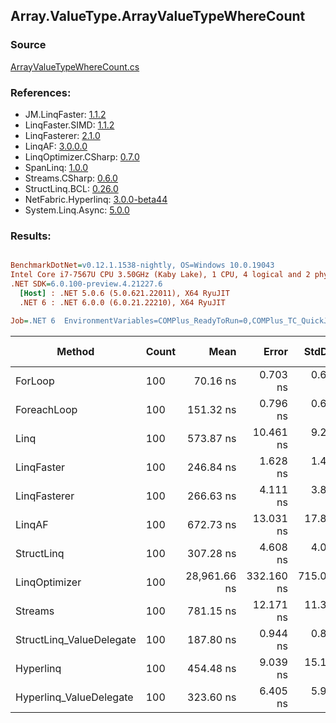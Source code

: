 ﻿## Array.ValueType.ArrayValueTypeWhereCount

### Source
[ArrayValueTypeWhereCount.cs](../LinqBenchmarks/Array/ValueType/ArrayValueTypeWhereCount.cs)

### References:
- JM.LinqFaster: [1.1.2](https://www.nuget.org/packages/JM.LinqFaster/1.1.2)
- LinqFaster.SIMD: [1.1.2](https://www.nuget.org/packages/LinqFaster.SIMD/1.0.3)
- LinqFasterer: [2.1.0](https://www.nuget.org/packages/LinqFasterer/2.1.0)
- LinqAF: [3.0.0.0](https://www.nuget.org/packages/LinqAF/3.0.0.0)
- LinqOptimizer.CSharp: [0.7.0](https://www.nuget.org/packages/LinqOptimizer.CSharp/0.7.0)
- SpanLinq: [1.0.0](https://www.nuget.org/packages/SpanLinq/1.0.0)
- Streams.CSharp: [0.6.0](https://www.nuget.org/packages/Streams.CSharp/0.6.0)
- StructLinq.BCL: [0.26.0](https://www.nuget.org/packages/StructLinq/0.26.0)
- NetFabric.Hyperlinq: [3.0.0-beta44](https://www.nuget.org/packages/NetFabric.Hyperlinq/3.0.0-beta44)
- System.Linq.Async: [5.0.0](https://www.nuget.org/packages/System.Linq.Async/5.0.0)

### Results:
``` ini

BenchmarkDotNet=v0.12.1.1538-nightly, OS=Windows 10.0.19043
Intel Core i7-7567U CPU 3.50GHz (Kaby Lake), 1 CPU, 4 logical and 2 physical cores
.NET SDK=6.0.100-preview.4.21227.6
  [Host] : .NET 5.0.6 (5.0.621.22011), X64 RyuJIT
  .NET 6 : .NET 6.0.0 (6.0.21.22210), X64 RyuJIT

Job=.NET 6  EnvironmentVariables=COMPlus_ReadyToRun=0,COMPlus_TC_QuickJitForLoops=1,COMPlus_TieredPGO=1  Runtime=.NET 6.0  

```
|                   Method | Count |         Mean |      Error |     StdDev |  Ratio | RatioSD |  Gen 0 | Gen 1 | Gen 2 | Allocated |
|------------------------- |------ |-------------:|-----------:|-----------:|-------:|--------:|-------:|------:|------:|----------:|
|                  ForLoop |   100 |     70.16 ns |   0.703 ns |   0.623 ns |   1.00 |    0.00 |      - |     - |     - |         - |
|              ForeachLoop |   100 |    151.32 ns |   0.796 ns |   0.665 ns |   2.16 |    0.03 |      - |     - |     - |         - |
|                     Linq |   100 |    573.87 ns |  10.461 ns |   9.273 ns |   8.18 |    0.17 | 0.0153 |     - |     - |      32 B |
|               LinqFaster |   100 |    246.84 ns |   1.628 ns |   1.443 ns |   3.52 |    0.04 |      - |     - |     - |         - |
|             LinqFasterer |   100 |    266.63 ns |   4.111 ns |   3.846 ns |   3.80 |    0.06 |      - |     - |     - |         - |
|                   LinqAF |   100 |    672.73 ns |  13.031 ns |  17.837 ns |   9.62 |    0.24 |      - |     - |     - |         - |
|               StructLinq |   100 |    307.28 ns |   4.608 ns |   4.085 ns |   4.38 |    0.07 | 0.0305 |     - |     - |      64 B |
|            LinqOptimizer |   100 | 28,961.66 ns | 332.160 ns | 715.009 ns | 417.20 |   20.34 | 9.1553 |     - |     - |  19,185 B |
|                  Streams |   100 |    781.15 ns |  12.171 ns |  11.385 ns |  11.13 |    0.17 | 0.1717 |     - |     - |     360 B |
| StructLinq_ValueDelegate |   100 |    187.80 ns |   0.944 ns |   0.837 ns |   2.68 |    0.03 |      - |     - |     - |         - |
|                Hyperlinq |   100 |    454.48 ns |   9.039 ns |  15.102 ns |   6.55 |    0.25 |      - |     - |     - |         - |
|  Hyperlinq_ValueDelegate |   100 |    323.60 ns |   6.405 ns |   5.992 ns |   4.61 |    0.12 |      - |     - |     - |         - |
